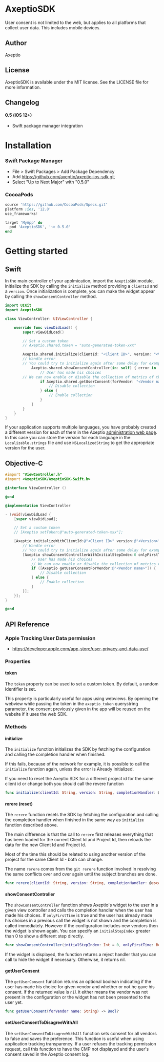 # AxeptioSDK

User consent is not limited to the web, but applies to all platforms that collect user data. This includes mobile devices.

## Author

Axeptio

## License

AxeptioSDK is available under the MIT license. See the LICENSE file for more information.

## Changelog

####  **0.5** (iOS 12+)
- Swift package manager integration



# Installation

### Swift Package Manager

- File > Swift Packages > Add Package Dependency
- Add https://github.com/axeptio/axeptio-ios-sdk.git
- Select "Up to Next Major" with "0.5.0"

### CocoaPods

```ruby
source 'https://github.com/CocoaPods/Specs.git'
platform :ios, '12.0'
use_frameworks!

target 'MyApp' do
  pod 'AxeptioSDK', '~> 0.5.0'
end
```

# Getting started

## Swift

In the main controller of your applmication, import the `AxeptioSDK` module, initialize the SDK by calling the `initialize` method providing a `clientId` and a `version`. Once initialization is complete, you can make the widget appear by calling the `showConsentController` method.

```swift
import UIKit
import AxeptioSDK

class ViewController: UIViewController {

    override func viewDidLoad() {
        super.viewDidLoad()

        // Set a custom token
        // Axeptio.shared.token = "auto-generated-token-xxx"

        Axeptio.shared.initialize(clientId: "<Client ID>", version: "<Version>") { error in
	    // Handle error
	    // You could try to initialize again after some delay for example
            Axeptio.shared.showConsentController(in: self) { error in
                // User has made his choices
		// We can now enable or disable the collection of metrics of the analytics library
                if Axeptio.shared.getUserConsent(forVendor: "<Vendor name>") ?? false {
                    // Disable collection
                } else {
                    // Enable collection
                }
            }
        }
    }
}
```

If your application supports multiple languages, you have probably created a different version for each of them in the Axeptio [administration web page](https://admin.axeptio.eu). In this case you can store the version for each language in the `Localizable.strings` file and use `NSLocalizedString` to get the appropriate version for the user.

## Objective-C

```objective-c
#import "ViewController.h"
#import <AxeptioSDK/AxeptioSDK-Swift.h>

@interface ViewController ()

@end

@implementation ViewController

- (void)viewDidLoad {
    [super viewDidLoad];

    // Set a custom token
    // [Axeptio setToken:@"auto-generated-token-xxx"];

    [Axeptio initializeWithClientId:@"<Client ID>" version:@"<Version>" completionHandler:^(NSError *error) {
        // Handle error
        // You could try to initialize again after some delay for example
        [Axeptio showConsentControllerWithInitialStepIndex:0 onlyFirstTime:TRUE in:self animated:YES completionHandler:^(NSError *error) {
            // User has made his choices
            // We can now enable or disable the collection of metrics of the analytics library
            if ([Axeptio getUserConsentForVendor:@"<Vendor name>"]) {
                // Disable collection
            } else {
                // Enable collection
            }
        }];
    }];
}

@end
```

## API Reference

### Apple Tracking User Data permission
- https://developer.apple.com/app-store/user-privacy-and-data-use/

### Properties

#### token

The `token` property can be used to set a custom token. By default, a random identifier is set.

This property is particularly useful for apps using webviews. By opening the webview while passing the token in the `axeptio_token` querystring parameter, the consent previously given in the app will be reused on the website if it uses the web SDK.

### Methods

#### initialize

The `initialize` function initializes the SDK by fetching the configuration and calling the completion handler when finished. 

If this fails, because of the network for example, it is possible to call the `initialize` function again, unless the error is Already Initialized.

If you need to reset the Axeptio SDK for a different project id for the same client id or change both you should call the revere function

```swift
func initialize(clientId: String, version: String, completionHandler: @escaping (Error?) -> Void)
```

#### rerere (reset)

The `rerere` function resets the SDK by fetching the configuration and calling the completion handler when finished in the same way as `initialize` function described above.

The main difference is that the call to `rerere` first releases everything that has been loaded for the current Client Id and Project Id, then reloads the data for the new Client Id and Project Id. 

Most of the time this should be related to using another version of the project for the same Client Id - both can change.

The name `rerere` comes from the `git rerere` function involved in resolving the same conflicts over and over again until the subject branches are done.

```swift
func rerere(clientId: String, version: String, completionHandler: @escaping (Error?) -> Void)
```

#### showConsentController

The `showConsentController` function shows Axeptio's widget to the user in a given view controller and calls the completion handler when the user has made his choices. If `onlyFirstTime` is true and the user has already made his choices in a previous call the widget is not shown and the completion is called immediately. However if the configuration includes new vendors then the widget is shown again. You can specify an `initialStepIndex` greater than 0 to show a different step directly.

```swift
func showConsentController(initialStepIndex: Int = 0, onlyFirstTime: Bool = true, in viewController: UIViewController, animated: Bool = true, completionHandler: @escaping (Error?) -> Void) -> (() -> Void)?
```

If the widget is displayed, the function returns a reject handler that you can call to hide the widget if necessary. Otherwise, it returns nil.

#### getUserConsent

The `getUserConsent` function returns an optional boolean indicating if the user has made his choice for given vendor and whether or not he gave his consent. If the returned value is `nil` it either means the vendor was not present in the configuration or the widget has not been presented to the user yet.

```swift
func getUserConsent(forVendor name: String) -> Bool?
```

#### setUserConsentToDisagreeWithAll

The `setUserConsentToDisagreeWithAll` function sets consent for all vendors to false and saves the preference. This function is useful when using application tracking transparency. If a user refuses the tracking permission request, call this function to have the CMP not displayed and the user's consent saved in the Axeptio consent log.
